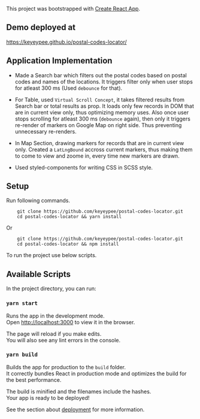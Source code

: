 This project was bootstrapped with [Create React App](https://github.com/facebook/create-react-app).

## Demo deployed at
https://keyeypee.github.io/postal-codes-locator/

## Application Implementation

- Made a Search bar which filters out the postal codes based on postal codes and names of the locations. It triggers filter only when user stops for atleast 300 ms (Used `debounce` for that).

- For Table, used `Virtual Scroll Concept`, it takes filtered results from Search bar or total results as prop. It loads only few records in DOM that are in current view only, thus optimizing memory uses. Also once user stops scrolling for atleast 300 ms (`debounce` again), then only it triggers re-render of markers on Google Map on right side. Thus preventing unnecessary re-renders.

- In Map Section, drawing markers for records that are in current view only. Created a `LatLngBound` accross current markers, thus making them to come to view and zoome in, every time new markers are drawn.

- Used styled-components for writing CSS in SCSS style.

## Setup

Run following commands.

```
    git clone https://github.com/keyeypee/postal-codes-locator.git
    cd postal-codes-locator && yarn install
```

Or

```
    git clone https://github.com/keyeypee/postal-codes-locator.git
    cd postal-codes-locator && npm install
```

To run the project use below scripts.

## Available Scripts

In the project directory, you can run:

### `yarn start`

Runs the app in the development mode.<br />
Open [http://localhost:3000](http://localhost:3000) to view it in the browser.

The page will reload if you make edits.<br />
You will also see any lint errors in the console.

### `yarn build`

Builds the app for production to the `build` folder.<br />
It correctly bundles React in production mode and optimizes the build for the best performance.

The build is minified and the filenames include the hashes.<br />
Your app is ready to be deployed!

See the section about [deployment](https://facebook.github.io/create-react-app/docs/deployment) for more information.
